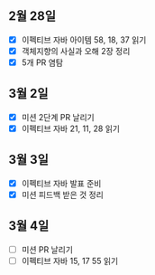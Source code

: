 ## 2월 28일

- [x] 이펙티브 자바 아이템 58, 18, 37 읽기
- [x] 객체지향의 사실과 오해 2장 정리
- [x] 5개 PR 염탐

## 3월 2일

- [x] 미션 2단계 PR 날리기
- [x] 이펙티브 자바 21, 11, 28 읽기

## 3월 3일

- [x] 이펙티브 자바 발표 준비
- [x] 미션 피드백 받은 것 정리

## 3월 4일

- [ ] 미션 PR 날리기
- [ ] 이펙티브 자바 15, 17 55 읽기
